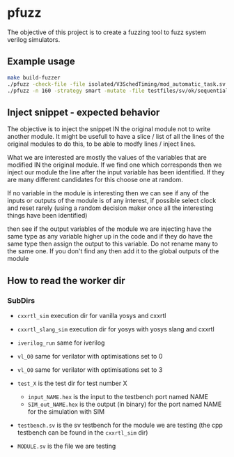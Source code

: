 # pfuzz

The objective of this project is to create a fuzzing tool to fuzz system verilog simulators.

## Example usage

```bash
make build-fuzzer
./pfuzz -check-file -file isolated/V3SchedTiming/mod_automatic_task.sv # To check a file 
./pfuzz -n 160 -strategy smart -mutate -file testfiles/sv/ok/sequential_logic.sv -vv # To fuzz a file by injecting snippets in it's modules
```

## Inject snippet - expected behavior

The objective is to inject the snippet IN the original module not to write another module.
It might be usefull to have a slice / list of all the lines of the original modules to do this, to be able to modfy lines / inject lines.

What we are interested are mostly the values of the variables that are modified IN the original module. If we find one which corresponds then we inject our module the line after the input variable has been identified. If they are many different candidates for this choose one at random.

If no variable in the module is interesting then we can see if any of the inputs or outputs of the module is of any interest, if possible select clock and reset rarely (using a random decision maker once all the interesting things have been identified)

then see if the output variables of the module we are injecting have the same type as any variable higher up in the code and if they do have the same type then assign the output to this variable. Do not rename many to the same one. If you don't find any then add it to the global outputs of the module

## How to read the worker dir

### SubDirs

- `cxxrtl_sim` execution dir for vanilla yosys and cxxrtl
- `cxxrtl_slang_sim` execution dir for yosys with yosys slang and cxxrtl
- `iverilog_run` same for iverilog
- `vl_O0` same for verilator with optimisations set to 0
- `vl_O0` same for verilator with optimisations set to 3

- `test_X` is the test dir for test number X
  - `input_NAME.hex` is the input to the testbench port named NAME
  - `SIM_out_NAME.hex` is the output (in binary) for the port named NAME for the simulation with SIM

- `testbench.sv` is the sv testbench for the module we are testing (the cpp testbench can be found in the `cxxrtl_sim` dir)
- `MODULE.sv` is the file we are testing
